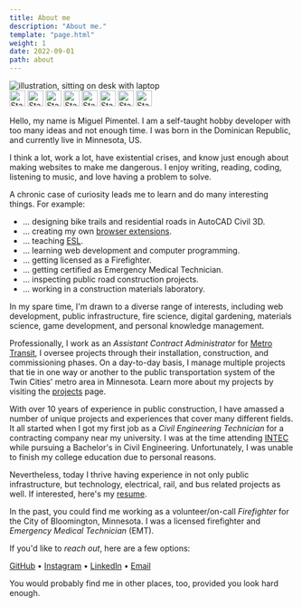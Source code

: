 ```yaml
---
title: About me
description: "About me."
template: "page.html"
weight: 1
date: 2022-09-01
path: about
---
```


<img src="https://bear-images.sfo2.cdn.digitaloceanspaces.com/database-1717263783-0.webp" id="main-img" alt="illustration, sitting on desk with laptop" width="" height="" style="border:none;" />

<div class="badges">
<a class="badge" href="https://en.wikipedia.org/wiki/Web_development"><img alt="Static Badge" height="28px" src="https://img.shields.io/badge/Web_Development-FF3EA5?style=flat-square"></a>
<a class="badge" href="https://en.wikipedia.org/wiki/Static_site_generator"><img alt="Static Badge" height="28px" src="https://img.shields.io/badge/Static%20Site%20Generators-gold?style=flat-square"></a>
<a class="badge" href="https://learn.org/articles/What_is_Fire_Science.html"><img alt="Static Badge" height="28px" src="https://img.shields.io/badge/Fire%20Science-red?style=flat-square"></a>
<a class="badge" href="https://en.wikipedia.org/wiki/Video_game_development"><img alt="Static Badge" height="28px" src="https://img.shields.io/badge/Game%20Development-836FFF?style=flat-square"></a>
<a class="badge" href="https://en.wikipedia.org/wiki/Personal_knowledge_management"><img alt="Static Badge" height="28px" src="https://img.shields.io/badge/Personal%20Knowledge%20Management-darkgreen?style=flat-square"></a>
<a class="badge" href="https://en.wikipedia.org/wiki/Public_infrastructure"><img alt="Static Badge" height="28px" src="https://img.shields.io/badge/Public%20Infrastructure-gray?style=flat-square"></a>
<a class="badge" href="https://maggieappleton.com/garden-history"><img alt="Static Badge" height="28px" src="https://img.shields.io/badge/Digital%20Gardening-rebeccapurple?style=flat-square"></a>
<a class="badge" href="https://en.wikipedia.org/wiki/Materials_science"><img alt="Static Badge" height="28px" src="https://img.shields.io/badge/Materials%20Science-A0153E?style=flat-square"></a>
</div>

<!-- ![img](https://img.shields.io/badge/Web_Development-FF3EA5?style=flat-square) 
![img](https://img.shields.io/badge/Static%20Site%20Generators-gold?style=flat-square)
![img](https://img.shields.io/badge/Fire%20Science-red?style=flat-square)
![img](https://img.shields.io/badge/Game%20Development-836FFF?style=flat-square)
![img](https://img.shields.io/badge/Personal%20Knowledge%20Management-darkgreen?style=flat-square)
![img](https://img.shields.io/badge/Public%20Infrastructure-gray?style=flat-square)
![img](https://img.shields.io/badge/Digital%20Gardening-rebeccapurple?style=flat-square)
![img](https://img.shields.io/badge/Materials%20Science-A0153E?style=flat-square) -->

Hello, my name is Miguel Pimentel. I am a self-taught hobby developer with too many ideas and not enough time. I was born in the Dominican Republic, and currently live in Minnesota, US.

I think a lot, work a lot, have existential crises, and know just enough about making websites to make me dangerous. I enjoy writing, reading, coding, listening to music, and love having a problem to solve.

A chronic case of curiosity leads me to learn and do many interesting things. For example:

- … designing bike trails and residential roads in AutoCAD Civil 3D.
- … creating my own [browser extensions](https://addons.mozilla.org/en-US/firefox/user/17772574/).
- … teaching [ESL](https://en.wikipedia.org/wiki/English_as_a_second_or_foreign_language).
- … learning web development and computer programming.
- … getting licensed as a Firefighter.
- … getting certified as Emergency Medical Technician.
- … inspecting public road construction projects.
- … working in a construction materials laboratory.

In my spare time, I'm drawn to a diverse range of interests, including web development, public infrastructure, fire science, digital gardening, materials science, game development, and personal knowledge management.

Professionally, I work as an *Assistant Contract Administrator* for [Metro Transit](https://www.metrotransit.org/), I oversee projects through their installation, construction, and commissioning phases. On a day-to-day basis, I manage multiple projects that tie in one way or another to the public transportation system of the Twin Cities' metro area in Minnesota. Learn more about my projects by visiting the [projects](/projects/) page.

With over 10 years of experience in public construction, I have amassed a number of unique projects and experiences that cover many different fields. It all started when I got my first job as a *Civil Engineering Technician* for a contracting company near my university. I was at the time attending [INTEC](https://www.intec.edu.do/) while pursuing a Bachelor's in Civil Engineering. Unfortunately, I was unable to finish my college education due to personal reasons.

Nevertheless, today I thrive having experience in not only public infrastructure, but technology, electrical, rail, and bus related projects as well. If interested, here's my [resume](https://api.raindrop.io/v2/raindrop/779238867/file?type=application/pdf).

In the past, you could find me working as a volunteer/on-call *Firefighter* for the City of Bloomington, Minnesota. I was a licensed firefighter and *Emergency Medical Technician* (EMT).

If you'd like to *reach out*, here are a few options:

[GitHub](https://github.com/semanticdata/) • [Instagram](https://instagram.com/miguelapv) • [LinkedIn](https://www.linkedin.com/in/miguelpimentel29/) • [Email](mailto:contact@miguelpimentel.do)

You would probably find me in other places, too, provided you look hard enough.

